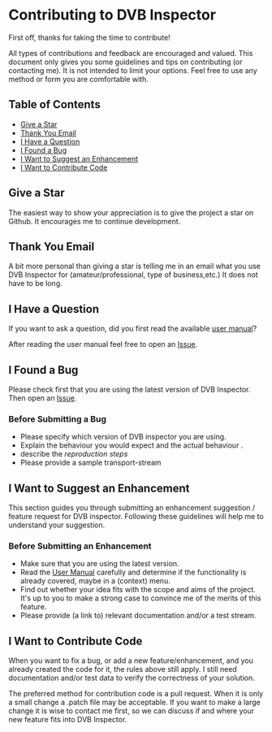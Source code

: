 # Contributing to DVB Inspector

First off, thanks for taking the time to contribute! 

All types of contributions and feedback are encouraged and valued. This document only gives you some guidelines and tips on contributing (or contacting me). It is not intended to limit your options.
Feel free to use any method or form you are comfortable with.

## Table of Contents

- [Give a Star](#give-a-star)
- [Thank You Email](#thank-you-email)
- [I Have a Question](#i-have-a-question)
- [I Found a Bug](#i-found-a-bug)
- [I Want to Suggest an Enhancement](#i-want-to-suggest-an-enhancement)
- [I Want to Contribute Code](#i-want-to-contribute-code)

## Give a Star

The easiest way to show your appreciation is to give the project a star on Github. It encourages me to continue development.

## Thank You Email

A bit more personal than giving a star is telling me in an email what you use DVB Inspector for (amateur/professional, type of business,etc.) It does not have to be long. 

## I Have a Question

If you want to ask a question, did you first read the available [user manual](https://www.digitalekabeltelevisie.nl/dvb_inspector/usermanual.shtml)?

After reading the user manual feel free to open an [Issue](https://github.com/EricBerendsen/dvbinspector/issues). 

## I Found a Bug

Please check first that you are using the latest version of DVB Inspector. Then open an [Issue](https://github.com/EricBerendsen/dvbinspector/issues). 

### Before Submitting a Bug

- Please specify which version of DVB inspector you are using.
- Explain the behaviour  you would expect and the actual behaviour .
- describe the *reproduction steps* 
- Please provide a sample transport-stream 

## I Want to Suggest an Enhancement

This section guides you through submitting an enhancement suggestion / feature request for DVB inspector. Following these guidelines will help me to understand your suggestion.

### Before Submitting an Enhancement

- Make sure that you are using the latest version.
- Read the [User Manual](https://www.digitalekabeltelevisie.nl/dvb_inspector/usermanual.shtml) carefully and determine if the functionality is already covered, maybe in a (context) menu.
- Find out whether your idea fits with the scope and aims of the project. It's up to you to make a strong case to convince me of the merits of this feature. 
- Please provide (a link to) relevant documentation and/or a test stream.

## I Want to Contribute Code

When you want to fix a bug, or add a new feature/enhancement, and you already created the code for it, the rules above still apply. I still need documentation and/or test data to verify the correctness of your solution. 

The preferred method for contribution code is a pull request. When it is only a small change a .patch file may be acceptable. If you want to make a large change it is wise to contact me first, so we can discuss if and where your new feature fits into DVB Inspector.

